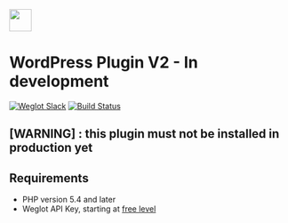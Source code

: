 <!-- logo -->
<img src="https://cdn.weglot.com/logo/logo-hor.png" height="40" />

# WordPress Plugin V2 - In development

[![Weglot Slack][slack-image]][slack-url]
[![Build Status][travis-image]][travis-url]


## [WARNING] : this plugin must not be installed in production yet


## Requirements
- PHP version 5.4 and later
- Weglot API Key, starting at [free level](https://dashboard.weglot.com/register)

[travis-image]: https://api.travis-ci.com/weglot/weglot-wordpress.svg?branch=dev
[travis-url]: https://travis-ci.com/weglot/weglot-wordpress

[slack-image]: https://weglot-community.now.sh/badge.svg
[slack-url]: https://weglot-community.now.sh/

